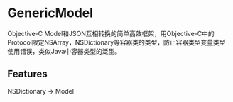 # GenericModel
Objective-C Model和JSON互相转换的简单高效框架，用Objective-C中的Protocol限定NSArray，NSDictionary等容器类的类型，防止容器类型变量类型使用错误，类似Java中容器类型的泛型。

## Features
NSDictionary -> Model
